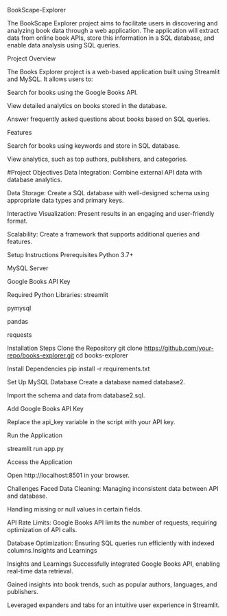 BookScape-Explorer

The BookScape Explorer project aims to facilitate users in discovering and analyzing book data through a web application. The application will extract data from online book APIs, store this information in a SQL database, and enable data analysis using SQL queries.

Project Overview

The Books Explorer project is a web-based application built using Streamlit and MySQL. It allows users to:

Search for books using the Google Books API.

View detailed analytics on books stored in the database.

Answer frequently asked questions about books based on SQL queries.

Features

Search for books using keywords and store in SQL database.

View analytics, such as top authors, publishers, and categories.

#Project Objectives
Data Integration: Combine external API data with database analytics.

Data Storage: Create a SQL database with well-designed schema using appropriate data types and primary keys.

Interactive Visualization: Present results in an engaging and user-friendly format.

Scalability: Create a framework that supports additional queries and features.

Setup Instructions
Prerequisites
Python 3.7+

MySQL Server

Google Books API Key

Required Python Libraries:
streamlit

pymysql

pandas

requests

Installation Steps
Clone the Repository
git clone https://github.com/your-repo/books-explorer.git cd books-explorer

Install Dependencies
pip install -r requirements.txt

Set Up MySQL Database
Create a database named database2.

Import the schema and data from database2.sql.

Add Google Books API Key

Replace the api_key variable in the script with your API key.

Run the Application

streamlit run app.py

Access the Application

Open http://localhost:8501 in your browser.

Challenges Faced
Data Cleaning:
Managing inconsistent data between API and database.

Handling missing or null values in certain fields.

API Rate Limits:
Google Books API limits the number of requests, requiring optimization of API calls.

Database Optimization:
Ensuring SQL queries run efficiently with indexed columns.Insights and Learnings

Insights and Learnings
Successfully integrated Google Books API, enabling real-time data retrieval.

Gained insights into book trends, such as popular authors, languages, and publishers.

Leveraged expanders and tabs for an intuitive user experience in Streamlit.
